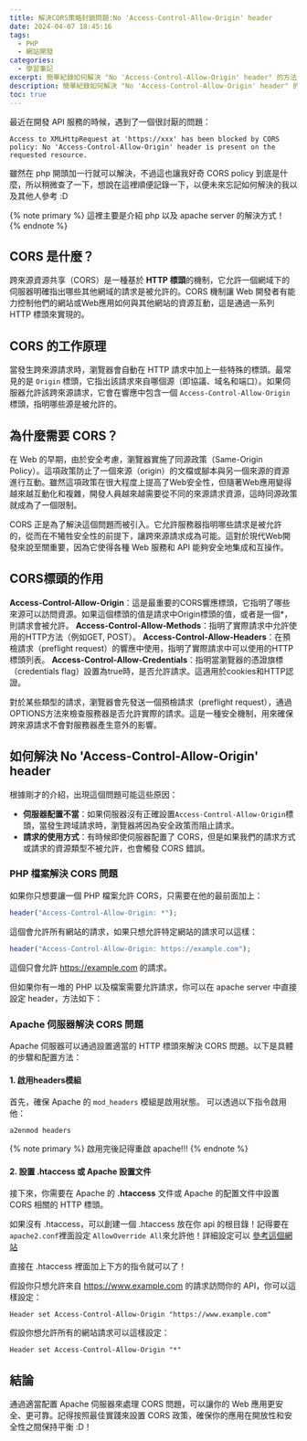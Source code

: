 ```yaml
---
title: 解決CORS策略封鎖問題:No 'Access-Control-Allow-Origin' header
date: 2024-04-07 18:45:16
tags:
  - PHP
  - 網站開發
categories:
  - 學習筆記
excerpt: 簡單紀錄如何解決 "No 'Access-Control-Allow-Origin' header" 的方法以及 apache .htaccess 設定。
description: 簡單紀錄如何解決 "No 'Access-Control-Allow-Origin' header" 的方法以及 apache .htaccess 設定。
toc: true
---
```


最近在開發 API 服務的時候，遇到了一個很討厭的問題：

```text
Access to XMLHttpRequest at 'https://xxx' has been blocked by CORS policy: No 'Access-Control-Allow-Origin' header is present on the requested resource.
```

雖然在 php 開頭加一行就可以解決，不過這也讓我好奇 CORS policy 到底是什麼，所以稍微查了一下，想說在這裡順便記錄一下，以便未來忘記如何解決的我以及其他人參考 :D

{% note primary %}
這裡主要是介紹 php 以及 apache server 的解決方式！
{% endnote %}

## CORS 是什麼？
跨來源資源共享（CORS）是一種基於 **HTTP 標頭**的機制，它允許一個網域下的伺服器明確指出哪些其他網域的請求是被允許的。CORS 機制讓 Web 開發者有能力控制他們的網站或Web應用如何與其他網站的資源互動，這是通過一系列 HTTP 標頭來實現的。

## CORS 的工作原理
當發生跨來源請求時，瀏覽器會自動在 HTTP 請求中加上一些特殊的標頭。最常見的是 `Origin` 標頭，它指出該請求來自哪個源（即協議、域名和端口）。如果伺服器允許該跨來源請求，它會在響應中包含一個 `Access-Control-Allow-Origin` 標頭，指明哪些源是被允許的。

## 為什麼需要 CORS？
在 Web 的早期，由於安全考慮，瀏覽器實施了同源政策（Same-Origin Policy）。這項政策防止了一個來源（origin）的文檔或腳本與另一個來源的資源進行互動。雖然這項政策在很大程度上提高了Web安全性，但隨著Web應用變得越來越互動化和複雜，開發人員越來越需要從不同的來源請求資源，這時同源政策就成為了一個限制。

CORS 正是為了解決這個問題而被引入。它允許服務器指明哪些請求是被允許的，從而在不犧牲安全性的前提下，讓跨來源請求成為可能。這對於現代Web開發來說至關重要，因為它使得各種 Web 服務和 API 能夠安全地集成和互操作。

## CORS標頭的作用
**Access-Control-Allow-Origin**：這是最重要的CORS響應標頭，它指明了哪些來源可以訪問資源。如果這個標頭的值是請求中Origin標頭的值，或者是一個*，則請求會被允許。
**Access-Control-Allow-Methods**：指明了實際請求中允許使用的HTTP方法（例如GET, POST）。
**Access-Control-Allow-Headers**：在預檢請求（preflight request）的響應中使用，指明了實際請求中可以使用的HTTP標頭列表。
**Access-Control-Allow-Credentials**：指明當瀏覽器的憑證旗標（credentials flag）設置為true時，是否允許請求。這適用於cookies和HTTP認證。

對於某些類型的請求，瀏覽器會先發送一個預檢請求（preflight request），通過OPTIONS方法來檢查服務器是否允許實際的請求。這是一種安全機制，用來確保跨來源請求不會對服務器產生意外的影響。

## 如何解決 No 'Access-Control-Allow-Origin' header
根據剛才的介紹，出現這個問題可能這些原因：
- **伺服器配置不當**：如果伺服器沒有正確設置`Access-Control-Allow-Origin`標頭，當發生跨域請求時，瀏覽器將因為安全政策而阻止請求。
- **請求的使用方式**：有時候即使伺服器配置了 CORS，但是如果我們的請求方式或請求的資源類型不被允許，也會觸發 CORS 錯誤。

### PHP 檔案解決 CORS 問題
如果你只想要讓一個 PHP 檔案允許 CORS，只需要在他的最前面加上：
```php
header("Access-Control-Allow-Origin: *");
```
這個會允許所有網站的請求，如果只想允許特定網站的請求可以這樣：
```php
header("Access-Control-Allow-Origin: https://example.com");
```
這個只會允許 https://example.com 的請求。

但如果你有一堆的 PHP 以及檔案需要允許請求，你可以在 apache server 中直接設定 header，方法如下：

### Apache 伺服器解決 CORS 問題
Apache 伺服器可以通過設置適當的 HTTP 標頭來解決 CORS 問題。以下是具體的步驟和配置方法：

#### 1. 啟用headers模組
首先，確保 Apache 的 `mod_headers` 模組是啟用狀態。
可以透過以下指令啟用他：
```shell
a2enmod headers
```
{% note primary %}
啟用完後記得重啟 apache!!!
{% endnote %}

#### 2. 設置 .htaccess 或 Apache 設置文件
接下來，你需要在 Apache 的 **.htaccess** 文件或 Apache 的配置文件中設置 CORS 相關的 HTTP 標頭。

如果沒有 .htaccess，可以創建一個 .htaccess 放在你 api 的根目錄！記得要在 `apache2.conf`裡面設定 `AllowOverride All`來允許他！詳細設定可以 [參考這個網站](https://phoenixnap.com/kb/how-to-set-up-enable-htaccess-apache)

直接在 .htaccess 裡面加上下方的指令就可以了！

假設你只想允許來自 https://www.example.com 的請求訪問你的 API，你可以這樣設定：
```shell
Header set Access-Control-Allow-Origin "https://www.example.com"
```

假設你想允許所有的網站請求可以這樣設定：
```shell
Header set Access-Control-Allow-Origin "*"
```

## 結論
通過適當配置 Apache 伺服器來處理 CORS 問題，可以讓你的 Web 應用更安全、更可靠。記得按照最佳實踐來設置 CORS 政策，確保你的應用在開放性和安全性之間保持平衡 :D！